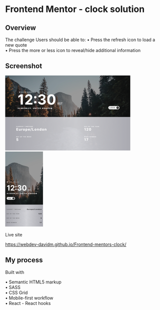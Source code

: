 # Frontend Mentor - clock solution 


## Overview

The challenge Users should be able to: 
• Press the refresh icon to load a new
quote <br />
• Press the more or less icon to reveal/hide additional information

## Screenshot 

![](/public/images/screenshots/desktop1.png) ![](/public/images/screenshots/mobile1.png)

Live site

https://webdev-davidm.github.io/Frontend-mentors-clock/


## My process

Built with  <br />

• Semantic HTML5 markup   <br />
• SASS  <br />
• CSS Grid  <br />
• Mobile-first workflow   <br />
• React - React hooks  <br />
